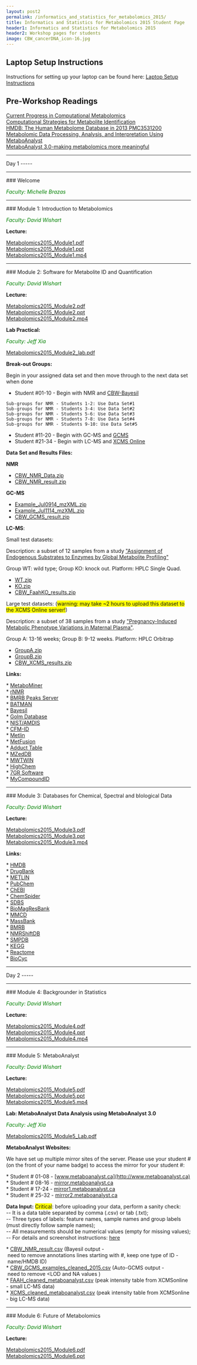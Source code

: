 ```yaml
---
layout: post2
permalink: /informatics_and_statistics_for_metabolomics_2015/
title: Informatics and Statistics for Metabolomics 2015 Student Page
header1: Informatics and Statistics for Metabolomics 2015
header2: Workshop pages for students
image: CBW_cancerDNA_icon-16.jpg
---
```


Laptop Setup Instructions
-------------------------

Instructions for setting up your laptop can be found here: [Laptop Setup Instructions](https://raw.githubusercontent.com/bioinformatics-ca/2015_workshops/master/metabolomics/laptop_instructions.txt)

Pre-Workshop Readings
---------------------

[Current Progress in Computational Metabolomics](http://www.ncbi.nlm.nih.gov/pubmed/17626065)  
[Computational Strategies for Metabolite Identification](http://www.ncbi.nlm.nih.gov/pubmed/21083105)  
[HMDB: The Human Metabolome Database in 2013 PMC3531200](http://www.ncbi.nlm.nih.gov/pubmed/23161693)  
[Metabolomic Data Processing, Analysis, and Interpretation Using MetaboAnalyst](http://www.ncbi.nlm.nih.gov/pubmed/21633943)  
[MetaboAnalyst 3.0-making metabolomics more meaningful](http://www.ncbi.nlm.nih.gov/pubmed/25897128)  

<hr>
Day 1
-----

<hr>
### Welcome

<font color="green">*Faculty: Michelle Brazas*</font>

<hr>
### Module 1: Introduction to Metabolomics

<font color="green">*Faculty: David Wishart*</font>

**Lecture:**

[Metabolomics2015\_Module1.pdf](https://bioinformatics.ca/metabolomics2015module1pdf)  
[Metabolomics2015\_Module1.ppt](https://bioinformatics.ca/metabolomics2015module1ppt)  
[Metabolomics2015\_Module1.mp4](https://bioinformatics.ca/metabolomics2015module1mp4)  

<hr>
### Module 2: Software for Metabolite ID and Quantification

<font color="green">*Faculty: David Wishart*</font>

**Lecture:**

[Metabolomics2015\_Module2.pdf](https://bioinformatics.ca/metabolomics2015module2pdf)  
[Metabolomics2015\_Module2.ppt](https://bioinformatics.ca/metabolomics2015module2ppt)  
[Metabolomics2015\_Module2.mp4](https://bioinformatics.ca/metabolomics2015module2mp4)  

**Lab Practical:**

*<font color="green">Faculty: Jeff Xia</font>*

[Metabolomics2015\_Module2\_lab.pdf](https://github.com/bioinformatics-ca/2015_workshops/raw/master/metabolomics/Metabolomics2015_Module2_Lab.pdf)

**Break-out Groups:**

Begin in your assigned data set and then move through to the next data set when done

-   Student \#01-10 - Begin with NMR and [CBW-Bayesil](http://cbw.bayesil.ca/)

```
Sub-groups for NMR - Students 1-2: Use Data Set#1
Sub-groups for NMR - Students 3-4: Use Data Set#2
Sub-groups for NMR - Students 5-6: Use Data Set#3
Sub-groups for NMR - Students 7-8: Use Data Set#4
Sub-groups for NMR - Students 9-10: Use Data Set#5
```

-   Student \#11-20 - Begin with GC-MS and [GCMS](http://gcms.wishartlab.com)
-   Student \#21-34 - Begin with LC-MS and [XCMS Online](http://xcmsonline.scripps.edu/index.php)

**Data Set and Results Files:**

<b>NMR</b>

* [CBW\_NMR\_Data.zip](https://github.com/bioinformatics-ca/bioinformatics-ca.github.io/raw/master/data_sets/CBW_NMR_Data.zip)
* [CBW\_NMR\_result.zip](https://github.com/bioinformatics-ca/bioinformatics-ca.github.io/raw/master/data_sets/CBW_NMR_result.zip)

  
<b>GC-MS</b>

* [Example\_Jul0914\_mzXML.zip](https://github.com/bioinformatics-ca/bioinformatics-ca.github.io/raw/master/data_sets/Example_Jul0914_mzXML.zip)
* [Example\_Jul1114\_mzXML.zip](https://github.com/bioinformatics-ca/bioinformatics-ca.github.io/raw/master/data_sets/Example_Jul1114_mzXML.zip)
* [CBW\_GCMS\_result.zip](https://github.com/bioinformatics-ca/bioinformatics-ca.github.io/raw/master/data_sets/CBW_GCMS_result.zip)

<!-- -->

  
<b>LC-MS</b>:

Small test datasets:

Description: a subset of 12 samples from a study ["Assignment of Endogenous Substrates to Enzymes by Global Metabolite Profiling"](http://www.bioconductor.org/packages/release/data/experiment/html/faahKO.html)

Group WT: wild type; Group KO: knock out. Platform: HPLC Single Quad.

* [WT.zip](https://github.com/bioinformatics-ca/bioinformatics-ca.github.io/raw/master/data_sets/WT.zip)
* [KO.zip](https://github.com/bioinformatics-ca/bioinformatics-ca.github.io/raw/master/data_sets/KO.zip)
* [CBW\_FaahKO\_results.zip](https://github.com/bioinformatics-ca/bioinformatics-ca.github.io/raw/master/data_sets/FaahKO_results.zip)

Large test datasets: (<font style="background:yellow">warning: may take ~2 hours to upload this dataset to the XCMS Online server!</font>)

Description: a subset of 38 samples from a study ["Pregnancy-Induced Metabolic Phenotype Variations in Maternal Plasma"](http://www.ebi.ac.uk/metabolights/MTBLS146).

Group A: 13-16 weeks; Group B: 9-12 weeks. Platform: HPLC Orbitrap

* [GroupA.zip](https://github.com/bioinformatics-ca/bioinformatics-ca.github.io/raw/master/data_sets/GroupA.zip)
* [GroupB.zip](https://github.com/bioinformatics-ca/bioinformatics-ca.github.io/raw/master/data_sets/GroupB.zip)
* [CBW\_XCMS\_results.zip](https://github.com/bioinformatics-ca/bioinformatics-ca.github.io/raw/master/data_sets/XCMS_results.zip)

**Links:**

* [MetaboMiner](http://wishart.biology.ualberta.ca/metabominer/)  
* [rNMR](http://rnmr.nmrfam.wisc.edu/)  
* [BMRB Peaks Server](http://www.bmrb.wisc.edu/metabolomics/query_metab.php)  
* [BATMAN](http://batman.r-forge.r-project.org/)  
* [Bayesil](http://bayesil.ca/)  
* [Golm Database](http://gmd.mpimp-golm.mpg.de/)  
* [NIST/AMDIS](http://chemdata.nist.gov/)  
* [CFM-ID](http://cfmid.wishartlab.com/)  
* [Metlin](http://metlin.scripps.edu/upload.php/)  
* [MetFusion](http://msbi.ipb-halle.de/MetFusion/)  
* [Adduct Table](http://fiehnlab.ucdavis.edu/staff/kind/Metabolomics/MS-Adduct-Calculator/)  
* [MZedDB](http://maltese.dbs.aber.ac.uk:8888/hrmet/search/genip.php)  
* [MWTWIN](http://www.alchemistmatt.com/mwtwin.html/)  
* [HighChem](http://www.highchem.com/formula-generator/)  
* [7GR Software](http://fiehnlab.ucdavis.edu/projects/Seven_Golden_Rules/Software/)  
* [MyCompoundID](http://mycompoundid.org/)  

<hr>
### Module 3: Databases for Chemical, Spectral and bIological Data

*<font color="green">Faculty: David Wishart</font>*

**Lecture:**

[Metabolomics2015\_Module3.pdf](https://bioinformatics.ca/metabolomics2015module3pdf)  
[Metabolomics2015\_Module3.ppt](https://bioinformatics.ca/metabolomics2015module3pptx)  
[Metabolomics2015\_Module3.mp4](https://bioinformatics.ca/metabolomics2015module3mp4)  

**Links:**

* [HMDB](http://hmdb.ca/)  
* [DrugBank](http://drugbank.ca/)  
* [METLIN](http://metlin.scripps.edu/)  
* [PubChem](http://pubchem.ncbi.nlm.nih.gov/)  
* [ChEBI](http://www.ebi.ac.uk/chebi/)  
* [ChemSpider](http://chemspider.com/)  
* [SDBS](http://sdbs.db.aist.go.jp/)  
* [BioMagResBank](http://bmrb.wisc.edu/metabolomics/)  
* [MMCD](http://mmcd.nmrfam.wisc.edu/)  
* [MassBank](http://www.massbank.jp/)  
* [BMRB](http://www.bmrb.wisc.edu/)  
* [NMRShiftDB](http://www.ebi.ac.uk/nmrshiftdb/)  
* [SMPDB](http://www.smpdb.ca/)  
* [KEGG](http://www.genome.jp/kegg/)  
* [Reactome](http://www.reactome.org/)  
* [BioCyc](http://biocyc.org/)  

<hr>
Day 2
-----

<hr>
### Module 4: Backgrounder in Statistics

*<font color="green">Faculty: David Wishart</font>*

**Lecture:**

[Metabolomics2015\_Module4.pdf](https://bioinformatics.ca/metabolomics2015module4pdf)  
[Metabolomics2015\_Module4.ppt](https://bioinformatics.ca/metabolomics2015module4ppt)  
[Metabolomics2015\_Module4.mp4](https://bioinformatics.ca/metabolomics2015module4mp4)  

<hr>
### Module 5: MetaboAnalyst

*<font color="green">Faculty: David Wishart</font>*

**Lecture:**

[Metabolomics2015\_Module5.pdf](https://bioinformatics.ca/metabolomics2015module5pdf)   
[Metabolomics2015\_Module5.ppt](https://bioinformatics.ca/metabolomics2015module5ppt)   
[Metabolomics2015\_Module5.mp4](https://bioinformatics.ca/metabolomics2015module5mp4)    

**Lab: MetaboAnalyst Data Analysis using MetaboAnalyst 3.0**

*<font color="green">Faculty: Jeff Xia</font>*

[Metabolomics2015\_Module5\_Lab.pdf](https://github.com/bioinformatics-ca/2015_workshops/raw/master/metabolomics/Metabolomics2015_Module5_Lab.pdf)

**MetaboAnalyst Websites:** 

We have set up multiple mirror sites of the server. Please use your student \# (on the front of your name badge) to access the mirror for your student \#:

* Student # 01-08 - [www.metaboanalyst.ca](http://www.metaboanalyst.ca)  
* Student # 08-16 - [mirror.metaboanalyst.ca](http://mirror.metaboanalyst.ca)  
* Student # 17-24 - [mirror1.metaboanalyst.ca](http://mirror1.metaboanalyst.ca)  
* Student # 25-32 - [mirror2.metaboanalyst.ca](http://mirror2.metaboanalyst.ca)  

**Data Input:**
<font style="background:yellow">Critical</font>: before uploading your data, perform a sanity check:  
-- It is a data table separated by comma (.csv) or tab (.txt);  
-- Three types of labels: feature names, sample names and group labels (must directly follow sample names);  
-- All measurements should be numerical values (empty for missing values);  
-- For details and screenshot instructions: [here](http://www.metaboanalyst.ca/faces/docs/Format.xhtml)  

* [CBW_NMR_result.csv](https://github.com/bioinformatics-ca/bioinformatics-ca.github.io/raw/master/data_sets/CBW_NMR_result.csv) (Bayesil output - need to remove annotations lines starting with #, keep one type of ID - name/HMDB ID)  
* [CBW_GCMS_examples_cleaned_2015.csv](https://github.com/bioinformatics-ca/bioinformatics-ca.github.io/raw/master/data_sets/CBW_GCMS_examples_cleaned_2015.csv) (Auto-GCMS output - need to remove <LOD and NA values )   
* [FAAH_cleaned_metaboanalyst.csv](https://github.com/bioinformatics-ca/bioinformatics-ca.github.io/raw/master/data_sets/FAAH_cleaned_metaboanalyst.csv) (peak intensity table from XCMSonline - small LC-MS data)  
* [XCMS_cleaned_metaboanalyst.csv](https://github.com/bioinformatics-ca/bioinformatics-ca.github.io/raw/master/data_sets/XCMS_cleaned_metaboanalyst.csv) (peak intensity table from XCMSonline - big LC-MS data)  

<hr>
### Module 6: Future of Metabolomics

*<font color="green">Faculty: David Wishart</font>*

**Lecture:**

[Metabolomics2015\_Module6.pdf](https://bioinformatics.ca/metabolomics2015module6pdf)  
[Metabolomics2015\_Module6.ppt](https://bioinformatics.ca/metabolomics2015module6ppt)  

